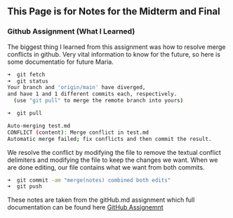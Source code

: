 ## This Page is for Notes for the Midterm and Final

### Github Assignment (What I Learned)
  The biggest thing I learned from this assignment was how to resolve merge conflicts in github. Very vital information to know for the future, so here is some documentatio for future Maria.
```sh
➜  git fetch
➜  git status
Your branch and 'origin/main' have diverged,
and have 1 and 1 different commits each, respectively.
  (use "git pull" to merge the remote branch into yours)

➜  git pull

Auto-merging test.md
CONFLICT (content): Merge conflict in test.md
Automatic merge failed; fix conflicts and then commit the result.
```

We resolve the conflict by modifying the file to remove the textual conflict delimiters and modifying the file to keep the changes we want. When we are done editing, our file contains what we want from both commits.

```sh
➜  git commit -am "merge(notes) combined both edits"
➜  git push
```
These notes are taken from the gitHub.md assignment which full documentation can be found here [GitHub Assignemnt](https://github.com/webprogramming260/.github/blob/main/profile/essentials/gitHub/gitHub.md)